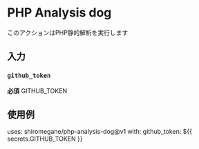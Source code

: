 # PHP Analysis dog

このアクションはPHP静的解析を実行します

## 入力

### `github_token`

**必須** GITHUB_TOKEN

## 使用例

uses: shiromegane/php-analysis-dog@v1
with:
  github_token: ${{ secrets.GITHUB_TOKEN }}
